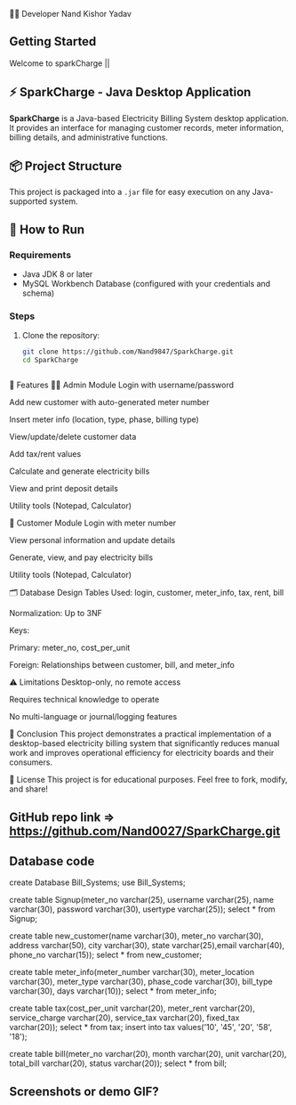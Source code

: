 👨‍💻 Developer
Nand Kishor Yadav


## Getting Started
Welcome to sparkCharge ||


## ⚡ SparkCharge - Java Desktop Application

**SparkCharge** is a Java-based Electricity Billing System desktop application. It provides an interface for managing customer records, meter information, billing details, and administrative functions.

## 📦 Project Structure

This project is packaged into a `.jar` file for easy execution on any Java-supported system.

## 🚀 How to Run

### Requirements
- Java JDK 8 or later
- MySQL Workbench Database (configured with your credentials and schema)

### Steps
1. Clone the repository:
   ```bash
   git clone https://github.com/Nand9847/SparkCharge.git
   cd SparkCharge



🎯 Features
👨‍💼 Admin Module
Login with username/password

Add new customer with auto-generated meter number

Insert meter info (location, type, phase, billing type)

View/update/delete customer data

Add tax/rent values

Calculate and generate electricity bills

View and print deposit details

Utility tools (Notepad, Calculator)

👤 Customer Module
Login with meter number

View personal information and update details

Generate, view, and pay electricity bills

Utility tools (Notepad, Calculator)




🗂️ Database Design
Tables Used:
login, customer, meter_info, tax, rent, bill

Normalization: Up to 3NF

Keys:

Primary: meter_no, cost_per_unit

Foreign: Relationships between customer, bill, and meter_info




⚠️ Limitations
Desktop-only, no remote access

Requires technical knowledge to operate

No multi-language or journal/logging features




🙌 Conclusion
This project demonstrates a practical implementation of a desktop-based electricity billing system that significantly reduces manual work and improves operational efficiency for electricity boards and their consumers.




📜 License
This project is for educational purposes. Feel free to fork, modify, and share!






## GitHub repo link => https://github.com/Nand0027/SparkCharge.git
## Database code 

create Database Bill_Systems;
use Bill_Systems;

create table Signup(meter_no varchar(25), username varchar(25), name varchar(30), password varchar(30), usertype varchar(25));
select * from Signup;

create table new_customer(name varchar(30), meter_no varchar(30), address varchar(50), city varchar(30), state varchar(25),email varchar(40), phone_no varchar(15));
select * from new_customer;

create table meter_info(meter_number varchar(30), meter_location varchar(30), meter_type varchar(30), phase_code varchar(30), bill_type varchar(30), days varchar(10));
select * from meter_info;


create table tax(cost_per_unit varchar(20), meter_rent varchar(20), service_charge varchar(20), service_tax varchar(20), fixed_tax varchar(20));
select * from tax;
insert into tax values('10', '45', '20', '58', '18');


create table bill(meter_no varchar(20), month varchar(20), unit varchar(20), total_bill varchar(20), status varchar(20));
select * from bill;



## Screenshots or demo GIF?






